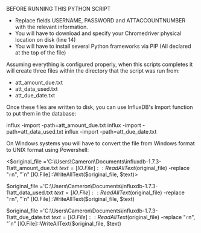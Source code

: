 BEFORE RUNNING THIS PYTHON SCRIPT

- Replace fields USERNAME, PASSWORD and ATTACCOUNTNUMBER with the relevant information.
- You will have to download and specify your Chromedriver physical location on disk (line 14)
- You will have to install several Python frameworks via PIP (All declared at the top of the file)

Assuming everything is configured properly, when this scripts completes it will create three files within the directory that the script was run from:

- att_amount_due.txt
- att_data_used.txt
- att_due_date.txt

Once these files are written to disk, you can use InfluxDB's Import function to put them in the database:

influx -import -path=att_amount_due.txt
influx -import -path=att_data_used.txt
influx -import -path=att_due_date.txt

On Windows systems you will have to convert the file from Windows format to UNIX format using Powershell:

<$original_file ='C:\Users\Cameron\Documents\influxdb-1.7.3-1\att_amount_due.txt
$text = [IO.File]::ReadAllText($original_file) -replace "`r`n", "`n"
[IO.File]::WriteAllText($original_file, $text)>

$original_file ='C:\Users\Cameron\Documents\influxdb-1.7.3-1\att_data_used.txt
$text = [IO.File]::ReadAllText($original_file) -replace "`r`n", "`n"
[IO.File]::WriteAllText($original_file, $text)

$original_file ='C:\Users\Cameron\Documents\influxdb-1.7.3-1\att_due_date.txt
$text = [IO.File]::ReadAllText($original_file) -replace "`r`n", "`n"
[IO.File]::WriteAllText($original_file, $text)
